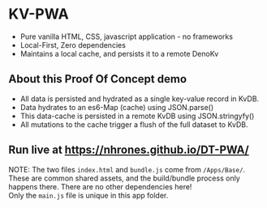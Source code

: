 # KV-PWA
  - Pure vanilla HTML, CSS, javascript application - no frameworks
  - Local-First, Zero dependencies
  - Maintains a local cache, and persists it to a remote DenoKv

## About this Proof Of Concept demo
 - All data is persisted and hydrated as a single key-value record in KvDB.       
 - Data hydrates to an es6-Map (cache) using JSON.parse()    
 - This data-cache is persisted in a remote KvDB using JSON.stringyfy()    
 - All mutations to the cache trigger a flush of the full dataset to KvDB.    

## Run live at https://nhrones.github.io/DT-PWA/

NOTE: The two files `index.html` and `bundle.js` come from `/Apps/Base/`.    
These are common shared assets, and the build/bundle process only happens there. 
There are no other dependencies here!   
Only the `main.js` file is unique in this app folder.